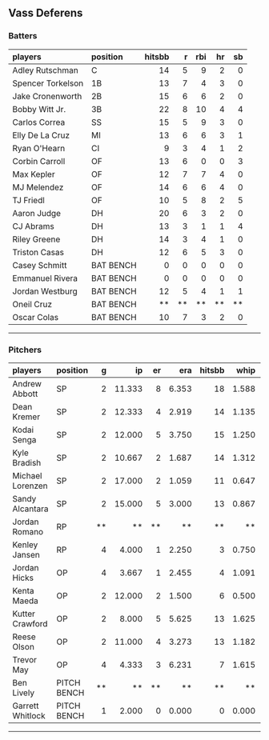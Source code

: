## Vass Deferens

### Batters

 
|players           |position  | hitsbb|  r| rbi| hr| sb| 
|:-----------------|:---------|------:|--:|---:|--:|--:| 
|Adley Rutschman   |C         |     14|  5|   9|  2|  0| 
|Spencer Torkelson |1B        |     13|  7|   4|  3|  0| 
|Jake Cronenworth  |2B        |     15|  6|   6|  2|  0| 
|Bobby Witt Jr.    |3B        |     22|  8|  10|  4|  4| 
|Carlos Correa     |SS        |     15|  5|   9|  3|  0| 
|Elly De La Cruz   |MI        |     13|  6|   6|  3|  1| 
|Ryan O'Hearn      |CI        |      9|  3|   4|  1|  2| 
|Corbin Carroll    |OF        |     13|  6|   0|  0|  3| 
|Max Kepler        |OF        |     12|  7|   7|  4|  0| 
|MJ Melendez       |OF        |     14|  6|   6|  4|  0| 
|TJ Friedl         |OF        |     10|  5|   8|  2|  5| 
|Aaron Judge       |DH        |     20|  6|   3|  2|  0| 
|CJ Abrams         |DH        |     13|  3|   1|  1|  4| 
|Riley Greene      |DH        |     14|  3|   4|  1|  0| 
|Triston Casas     |DH        |     12|  6|   5|  3|  0| 
|Casey Schmitt     |BAT BENCH |      0|  0|   0|  0|  0| 
|Emmanuel Rivera   |BAT BENCH |      0|  0|   0|  0|  0| 
|Jordan Westburg   |BAT BENCH |     12|  5|   4|  1|  1| 
|Oneil Cruz        |BAT BENCH |     **| **|  **| **| **| 
|Oscar Colas       |BAT BENCH |     10|  7|   3|  2|  0| 


* * *

### Pitchers

 
|players          |position    |  g|     ip| er|   era| hitsbb|  whip| so|  w| sv| 
|:----------------|:-----------|--:|------:|--:|-----:|------:|-----:|--:|--:|--:| 
|Andrew Abbott    |SP          |  2| 11.333|  8| 6.353|     18| 1.588| 12|  1|  0| 
|Dean Kremer      |SP          |  2| 12.333|  4| 2.919|     14| 1.135|  9|  1|  0| 
|Kodai Senga      |SP          |  2| 12.000|  5| 3.750|     15| 1.250| 13|  2|  0| 
|Kyle Bradish     |SP          |  2| 10.667|  2| 1.687|     14| 1.312| 12|  0|  0| 
|Michael Lorenzen |SP          |  2| 17.000|  2| 1.059|     11| 0.647| 10|  2|  0| 
|Sandy Alcantara  |SP          |  2| 15.000|  5| 3.000|     13| 0.867| 17|  1|  0| 
|Jordan Romano    |RP          | **|     **| **|    **|     **|    **| **| **| **| 
|Kenley Jansen    |RP          |  4|  4.000|  1| 2.250|      3| 0.750|  5|  1|  3| 
|Jordan Hicks     |OP          |  4|  3.667|  1| 2.455|      4| 1.091|  2|  0|  3| 
|Kenta Maeda      |OP          |  2| 12.000|  2| 1.500|      6| 0.500| 11|  1|  0| 
|Kutter Crawford  |OP          |  2|  8.000|  5| 5.625|     13| 1.625|  8|  0|  0| 
|Reese Olson      |OP          |  2| 11.000|  4| 3.273|     13| 1.182| 11|  1|  0| 
|Trevor May       |OP          |  4|  4.333|  3| 6.231|      7| 1.615|  2|  1|  2| 
|Ben Lively       |PITCH BENCH | **|     **| **|    **|     **|    **| **| **| **| 
|Garrett Whitlock |PITCH BENCH |  1|  2.000|  0| 0.000|      0| 0.000|  3|  1|  0| 


* * *


